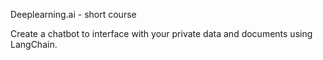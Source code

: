 Deeplearning.ai - short course

Create a chatbot to interface with your private data and documents using LangChain.

